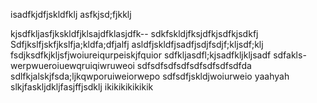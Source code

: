isadfkjdfjskldfklj
asfkjsd;fjkklj

kjsdfkljasfjkskldfjklsajdfklasjdfk--
sdkfskldjfksjdfkjsdfkjsdkfj
Sdfjkslfjskfjkslfja;kldfa;dfjalfj
asldfjskldfjsadfjsdjfsdjf;kljsdf;klj
fsdjksdfkjkljsfjwoiureiqurpeiskjfquior
sdfkljasdfl;kjsadfkljkljsadf
sdfakls-werpwueroiuewqruiqiwruweoi
sdfsdfsdfsdfsdfsdfsdfsdfda
sdlfkjalskjfsda;ljkqwporuiweiorwepo
sdfsdfjskldjwoiurweio
yaahyah
slkjfaskljdkljfasjffjsdklj
ikikikikikikik
